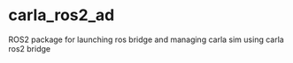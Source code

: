 # carla_ros2_ad
ROS2 package for launching ros bridge and managing carla sim using carla ros2 bridge
